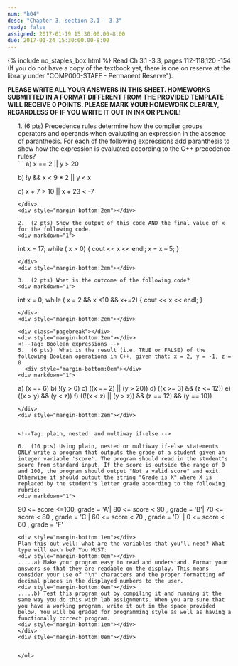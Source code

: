 ```yaml
---
num: "h04"
desc: "Chapter 3, section 3.1 - 3.3"
ready: false
assigned: 2017-01-19 15:30:00.00-8:00
due: 2017-01-24 15:30:00.00-8:00
---
```

{% include no_staples_box.html %}
Read Ch 3.1 -3.3, pages 112-118,120 -154 (If you do not have a copy of the textbook yet, there is one on reserve at the library under "COMP000-STAFF - Permanent Reserve").

<b>PLEASE WRITE ALL YOUR ANSWERS IN THIS SHEET. HOMEWORKS SUBMITTED IN A FORMAT DIFFERENT FROM THE PROVIDED TEMPLATE WILL RECEIVE 0 POINTS. PLEASE MARK YOUR HOMEWORK CLEARLY, REGARDLESS OF IF YOU WRITE IT OUT IN INK OR PENCIL!</b>

<ol markdown="1">
<!--Tag: Operator Precedence -->
1.	(6 pts) Precedence rules determine how the compiler groups operators and operands when evaluating an expression in the absence of paranthesis. For each of the following expressions add paranthesis to show how the expression is evaluated according to the C++ precedence rules?

<div markdown="1">
```
  a) x == 2 || y > 20 

  b) !y && x < 9 * 2 || y < x

  c) x + 7 > 10 || x + 23 < -7
```
</div>
<div style="margin-bottom:2em"></div>

2.	(2 pts) Show the output of this code AND the final value of x for the following code.
<div markdown="1">
```
int x = 17;
while ( x > 0) {
   cout << x << endl;
   x = x – 5;
 }
```
</div> 
<div style="margin-bottom:2em"></div>

3.	(2 pts) What is the outcome of the following code?
<div markdown="1">
```
int x = 0;
while ( x = 2 && x <10 && x+=2) {
   cout << x << endl;
 }
```
</div> 
<div style="margin-bottom:2em"></div>

<div class="pagebreak"></div>
<div style="margin-bottom:2em"></div>
<!--Tag: Boolean expressions -->
5.  (6 pts)  What is the result (i.e. TRUE or FALSE) of the following Boolean operations in C++, given that: x = 2, y = -1, z = 0
  <div style="margin-bottom:0em"></div>
<div markdown="1">
```
  a) (x == 6)
  b) !(y > 0)
  c) ((x == 2) || (y > 20))
  d) ((x >= 3) && (z <= 12)) 
  e) ((x > y) && (y < z))
  f) ((!(x < z) || (y > z)) && (z == 12) && (y == 10))
  
```
</div>
<div style="margin-bottom:2em"></div>


<!--Tag: plain, nested  and multiway if-else -->

6.	(10 pts) Using plain, nested or multiway if-else statements ONLY write a program that outputs the grade of a student given an integer variable 'score'. The program should read in the student's score from standard input. If the score is outside the range of 0 and 100, the program should output "Not a valid score" and exit. Otherwise it should output the string "Grade is X" where X is replaced by the student's letter grade according to the following rubric: 
<div markdown="1">
```
90 <= score <=100, grade = 'A'| 80 <= score < 90 , grade = 'B'| 70 <= score < 80 , grade = 'C'| 
60 <= score < 70 , grade = 'D' | 0 <= score < 60 , grade = 'F'
```
<div style="margin-bottom:1em"></div>
Plan this out well: what are the variables that you'll need? What type will each be? You MUST:
<div style="margin-bottom:0em"></div>
.....a) Make your program easy to read and understand. Format your answers so that they are readable on the display. This means consider your use of "\n" characters and the proper formatting of decimal places in the displayed numbers to the user.
<div style="margin-bottom:0em"></div>
.....b) Test this program out by compiling it and running it the same way you do this with lab assignments. When you are sure that you have a working program, write it out in the space provided below. You will be graded for programming style as well as having a functionally correct program.
<div style="margin-bottom:1em"></div>
</div>
<div style="margin-bottom:0em"></div>
	
	
</ol>

